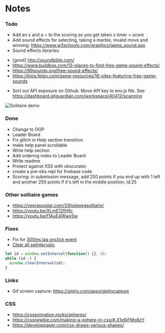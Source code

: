 # Notes

### Todo
- Add an x and a = to the scoring so you get taken x timer = score
- Add sound effects for selecting, taking a marble, invalid move and winning: https://www.w3schools.com/graphics/game_sound.asp
- Sound effects libraries:
+ [good] http://soundbible.com/ 
+ https://www.buildbox.com/13-places-to-find-free-game-sound-effects/
+ https://99sounds.org/free-sound-effects/
+ https://blog.felgo.com/game-resources/16-sites-featuring-free-game-sounds
- Sort out API exposure on Github. Move API key to env.js file. See https://dashboard.gitguardian.com/workspace/40412/scanning

![Solitaire demo](https://js-33-peg-solitaire-game.rjlevy.repl.co/images/solitaire-demo.gif)

### Done
- Change to OOP
- Leader Board
- Fix glitch in Help section transition
- make help panel scrollable
- Write help section
- Add ordering index to Leader Board
- Write readme
- Protect against XSS with obscurator
- create a pre-obs repl for firebase code
- Scoring: in submission message, add 250 points if you end up with 1 left and another 250 points if it's left in the middle position, id:25

### Other solitaire games
- https://veerasundar.com/33holepegsolitaire/
- https://youtu.be/XLmE12fHifc
- https://youtu.be/f1AuE4WweSw

### Fixes
- Fix for [300ms lag onclick event](https://developers.google.com/web/updates/2013/12/300ms-tap-delay-gone-away)
- [Clear all setintervals:](https://stackoverflow.com/questions/34167975/clear-all-setintervals)
```js
let id = window.setInterval(function() {}, 0);
while (id--) {
  window.clearInterval(id);
}
```

### Links
- Gif screen capture: https://giphy.com/apps/giphycapture

### CSS
- https://cssanimation.rocks/spheres/
- https://cssnewbie.com/making-a-sphere-in-css/#.X1e6iFMo8zY
- https://developpaper.com/css-draws-various-shapes/